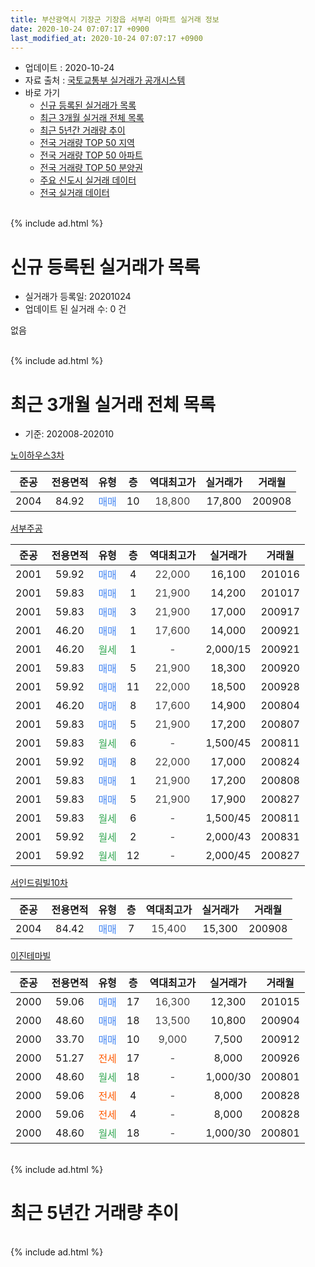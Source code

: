 ```yaml
---
title: 부산광역시 기장군 기장읍 서부리 아파트 실거래 정보
date: 2020-10-24 07:07:17 +0900
last_modified_at: 2020-10-24 07:07:17 +0900
---
```


* 업데이트 : 2020-10-24
* 자료 출처 : [국토교통부 실거래가 공개시스템](http://rt.molit.go.kr)
* 바로 가기
    * [신규 등록된 실거래가 목록](#신규-등록된-실거래가-목록)
    * [최근 3개월 실거래 전체 목록](#최근-3개월-실거래-전체-목록)
    * [최근 5년간 거래량 추이](#최근-5년간-거래량-추이)
    * [전국 거래량 TOP 50 지역](https://inasie.github.io/apt-trade-info/최근-3개월-전국에서-가장-거래가-많이-발생한-지역)
    * [전국 거래량 TOP 50 아파트](https://inasie.github.io/apt-trade-info/최근-3개월-전국에서-가장-거래가-많이-발생한-아파트)
    * [전국 거래량 TOP 50 분양권](https://inasie.github.io/apt-trade-info/최근-3개월-전국에서-가장-거래가-많이-발생한-분양권)
    * [주요 신도시 실거래 데이터](https://inasie.github.io/apt-trade-info/주요-신도시)
    * [전국 실거래 데이터](https://inasie.github.io/apt-trade-info/전국)
<br>
{% include ad.html %}
<br>

# 신규 등록된 실거래가 목록
* 실거래가 등록일: 20201024
* 업데이트 된 실거래 수: 0 건

없음

<br>
{% include ad.html %}
<br>

# 최근 3개월 실거래 전체 목록
* 기준: 202008-202010


[노이하우스3차](https://search.naver.com/search.naver?query=%EB%B6%80%EC%82%B0%EA%B4%91%EC%97%AD%EC%8B%9C+%EA%B8%B0%EC%9E%A5%EA%B5%B0+%EA%B8%B0%EC%9E%A5%EC%9D%8D+%EC%84%9C%EB%B6%80%EB%A6%AC+%EB%85%B8%EC%9D%B4%ED%95%98%EC%9A%B0%EC%8A%A43%EC%B0%A8)

|준공|전용면적|유형|층|역대최고가|실거래가|거래월|
|:---:|:---:|:---:|:---:|:---:|:---:|:---:|
|2004|84.92|<span style="color:#4285f3">매매</span>|10|<span style="color:#444444">18,800</span>|17,800|200908|

[서부주공](https://search.naver.com/search.naver?query=%EB%B6%80%EC%82%B0%EA%B4%91%EC%97%AD%EC%8B%9C+%EA%B8%B0%EC%9E%A5%EA%B5%B0+%EA%B8%B0%EC%9E%A5%EC%9D%8D+%EC%84%9C%EB%B6%80%EB%A6%AC+%EC%84%9C%EB%B6%80%EC%A3%BC%EA%B3%B5)

|준공|전용면적|유형|층|역대최고가|실거래가|거래월|
|:---:|:---:|:---:|:---:|:---:|:---:|:---:|
|2001|59.92|<span style="color:#4285f3">매매</span>|4|<span style="color:#444444">22,000</span>|16,100|201016|
|2001|59.83|<span style="color:#4285f3">매매</span>|1|<span style="color:#444444">21,900</span>|14,200|201017|
|2001|59.83|<span style="color:#4285f3">매매</span>|3|<span style="color:#444444">21,900</span>|17,000|200917|
|2001|46.20|<span style="color:#4285f3">매매</span>|1|<span style="color:#444444">17,600</span>|14,000|200921|
|2001|46.20|<span style="color:#34a853">월세</span>|1|<span style="color:#444444">-</span>|2,000/15|200921|
|2001|59.83|<span style="color:#4285f3">매매</span>|5|<span style="color:#444444">21,900</span>|18,300|200920|
|2001|59.92|<span style="color:#4285f3">매매</span>|11|<span style="color:#444444">22,000</span>|18,500|200928|
|2001|46.20|<span style="color:#4285f3">매매</span>|8|<span style="color:#444444">17,600</span>|14,900|200804|
|2001|59.83|<span style="color:#4285f3">매매</span>|5|<span style="color:#444444">21,900</span>|17,200|200807|
|2001|59.83|<span style="color:#34a853">월세</span>|6|<span style="color:#444444">-</span>|1,500/45|200811|
|2001|59.92|<span style="color:#4285f3">매매</span>|8|<span style="color:#444444">22,000</span>|17,000|200824|
|2001|59.83|<span style="color:#4285f3">매매</span>|1|<span style="color:#444444">21,900</span>|17,200|200808|
|2001|59.83|<span style="color:#4285f3">매매</span>|5|<span style="color:#444444">21,900</span>|17,900|200827|
|2001|59.83|<span style="color:#34a853">월세</span>|6|<span style="color:#444444">-</span>|1,500/45|200811|
|2001|59.92|<span style="color:#34a853">월세</span>|2|<span style="color:#444444">-</span>|2,000/43|200831|
|2001|59.92|<span style="color:#34a853">월세</span>|12|<span style="color:#444444">-</span>|2,000/45|200827|

[서인드림빌10차](https://search.naver.com/search.naver?query=%EB%B6%80%EC%82%B0%EA%B4%91%EC%97%AD%EC%8B%9C+%EA%B8%B0%EC%9E%A5%EA%B5%B0+%EA%B8%B0%EC%9E%A5%EC%9D%8D+%EC%84%9C%EB%B6%80%EB%A6%AC+%EC%84%9C%EC%9D%B8%EB%93%9C%EB%A6%BC%EB%B9%8C10%EC%B0%A8)

|준공|전용면적|유형|층|역대최고가|실거래가|거래월|
|:---:|:---:|:---:|:---:|:---:|:---:|:---:|
|2004|84.42|<span style="color:#4285f3">매매</span>|7|<span style="color:#444444">15,400</span>|15,300|200908|

[이진테마빌](https://search.naver.com/search.naver?query=%EB%B6%80%EC%82%B0%EA%B4%91%EC%97%AD%EC%8B%9C+%EA%B8%B0%EC%9E%A5%EA%B5%B0+%EA%B8%B0%EC%9E%A5%EC%9D%8D+%EC%84%9C%EB%B6%80%EB%A6%AC+%EC%9D%B4%EC%A7%84%ED%85%8C%EB%A7%88%EB%B9%8C)

|준공|전용면적|유형|층|역대최고가|실거래가|거래월|
|:---:|:---:|:---:|:---:|:---:|:---:|:---:|
|2000|59.06|<span style="color:#4285f3">매매</span>|17|<span style="color:#444444">16,300</span>|12,300|201015|
|2000|48.60|<span style="color:#4285f3">매매</span>|18|<span style="color:#444444">13,500</span>|10,800|200904|
|2000|33.70|<span style="color:#4285f3">매매</span>|10|<span style="color:#444444">9,000</span>|7,500|200912|
|2000|51.27|<span style="color:#ff5a00">전세</span>|17|<span style="color:#444444">-</span>|8,000|200926|
|2000|48.60|<span style="color:#34a853">월세</span>|18|<span style="color:#444444">-</span>|1,000/30|200801|
|2000|59.06|<span style="color:#ff5a00">전세</span>|4|<span style="color:#444444">-</span>|8,000|200828|
|2000|59.06|<span style="color:#ff5a00">전세</span>|4|<span style="color:#444444">-</span>|8,000|200828|
|2000|48.60|<span style="color:#34a853">월세</span>|18|<span style="color:#444444">-</span>|1,000/30|200801|


<br>
{% include ad.html %}
<br>

# 최근 5년간 거래량 추이


<div style="width:100%;">
    <canvas id="deal_progress" height="200"></canvas>
</div>

<script>
new Chart(document.getElementById("deal_progress"), {
    type: 'line',
    data: {
        labels: ['201510','201511','201512','201601','201602','201603','201604','201605','201606','201607','201608','201609','201610','201611','201612','201701','201702','201703','201704','201705','201706','201707','201708','201709','201710','201711','201712','201801','201802','201803','201804','201805','201806','201807','201808','201809','201810','201811','201812','201901','201902','201903','201904','201905','201906','201907','201908','201909','201910','201911','201912','202001','202002','202003','202004','202005','202006','202007','202008','202009','202010'],
        datasets: [{
            label: '매매',
            pointRadius: 1,
            data: [12, 9, 8, 6, 4, 4, 10, 6, 8, 10, 14, 15, 13, 9, 4, 7, 9, 1, 7, 14, 7, 6, 2, 5, 8, 9, 4, 5, 1, 9, 2, 6, 4, 2, 2, 3, 1, 0, 4, 2, 3, 3, 1, 2, 6, 4, 3, 3, 2, 7, 7, 4, 4, 6, 7, 8, 13, 10, 5, 8, 3],
            borderColor: "rgba(255, 201, 14, 1)",
            backgroundColor: "rgba(255, 201, 14, 0.5)",
            fill: false,
            lineTension: 0
        },{
            label: '전월세',
            pointRadius: 1,
            data: [10, 2, 5, 5, 4, 6, 4, 7, 5, 4, 2, 4, 9, 9, 3, 8, 2, 5, 4, 9, 3, 5, 6, 2, 4, 2, 4, 5, 3, 4, 2, 4, 4, 6, 2, 5, 3, 2, 0, 0, 5, 4, 0, 9, 3, 3, 4, 1, 4, 3, 0, 7, 2, 6, 8, 7, 1, 8, 8, 2, 0],
            borderColor: "rgba(0, 141, 185, 1)",
            backgroundColor: "rgba(0, 141, 185, 0.5)",
            fill: false,
            lineTension: 0
        }
        ]
    },
    options: {
        responsive: true,
        title: {
            display: false
        },
        tooltips: {
            mode: 'index',
            intersect: false
        },
        hover: {
            mode: 'nearest',
            intersect: true
        },
        scales: {
            xAxes: [{
                display: true,
                scaleLabel: {
                    display: true,
                    labelString: '년/월'
                }
            }],
            yAxes: [{
                display: true,
                ticks: {
                    suggestedMin: 0,
                },
                scaleLabel: {
                    display: true,
                    labelString: '실거래 수'
                }
            }]
        }
    }
});

</script>


<br>
{% include ad.html %}
<br>

